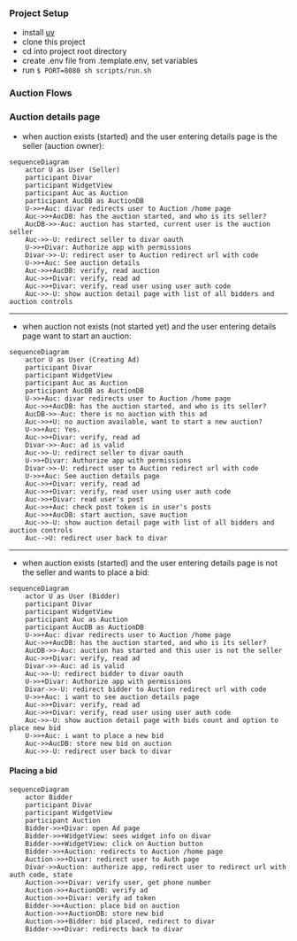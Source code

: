 ### Project Setup
- install [uv](https://docs.astral.sh/uv/getting-started/installation)
- clone this project
- cd into project root directory
- create .env file from .template.env, set variables
- run ```$ PORT=8080 sh scripts/run.sh```

### Auction Flows

### Auction details page
- when auction exists (started) and the user entering details page is the seller (auction owner):

```mermaid
sequenceDiagram
    actor U as User (Seller)
    participant Divar
    participant WidgetView
    participant Auc as Auction
    participant AucDB as AuctionDB
    U->>+Auc: divar redirects user to Auction /home page
    Auc->>+AucDB: has the auction started, and who is its seller?
    AucDB->>-Auc: auction has started, current user is the auction seller
    Auc->>-U: redirect seller to divar oauth
    U->>+Divar: Authorize app with permissions
    Divar->>-U: redirect user to Auction redirect url with code
    U->>+Auc: See auction details
    Auc->>+AucDB: verify, read auction
    Auc->>+Divar: verify, read ad
    Auc->>+Divar: verify, read user using user auth code
    Auc->>-U: show auction detail page with list of all bidders and auction controls
```

---

- when auction not exists (not started yet) and the user entering details page want to start an auction:

```mermaid
sequenceDiagram
    actor U as User (Creating Ad)
    participant Divar
    participant WidgetView
    participant Auc as Auction
    participant AucDB as AuctionDB
    U->>+Auc: divar redirects user to Auction /home page
    Auc->>+AucDB: has the auction started, and who is its seller?
    AucDB->>-Auc: there is no auction with this ad
    Auc->>+U: no auction available, want to start a new auction?
    U->>+Auc: Yes.
    Auc->>+Divar: verify, read ad
    Divar->>-Auc: ad is valid
    Auc->>-U: redirect seller to divar oauth
    U->>+Divar: Authorize app with permissions
    Divar->>-U: redirect user to Auction redirect url with code
    U->>+Auc: See auction details page
    Auc->>+Divar: verify, read ad
    Auc->>+Divar: verify, read user using user auth code
    Auc->>+Divar: read user's post
    Auc->>+Auc: check post token is in user's posts
    Auc->>+AucDB: start auction, save auction
    Auc->>-U: show auction detail page with list of all bidders and auction controls
    Auc-->U: redirect user back to divar
```

---

- when auction exists (started) and the user entering details page is not the seller and wants to place a bid:

```mermaid
sequenceDiagram
    actor U as User (Bidder)
    participant Divar
    participant WidgetView
    participant Auc as Auction
    participant AucDB as AuctionDB
    U->>+Auc: divar redirects user to Auction /home page
    Auc->>+AucDB: has the auction started, and who is its seller?
    AucDB->>-Auc: auction has started and this user is not the seller
    Auc->>+Divar: verify, read ad
    Divar->>-Auc: ad is valid
    Auc->>-U: redirect bidder to divar oauth
    U->>+Divar: Authorize app with permissions
    Divar->>-U: redirect bidder to Auction redirect url with code
    U->>+Auc: i want to see auction details page
    Auc->>+Divar: verify, read ad
    Auc->>+Divar: verify, read user using user auth code
    Auc->>-U: show auction detail page with bids count and option to place new bid
    U->>+Auc: i want to place a new bid
    Auc->>AucDB: store new bid on auction
    Auc->>-U: redirect user back to divar
```

#### Placing a bid

```mermaid
sequenceDiagram
    actor Bidder
    participant Divar
    participant WidgetView
    participant Auction
    Bidder->>+Divar: open Ad page
    Bidder->>+WidgetView: sees widget info on divar
    Bidder->>+WidgetView: click on Auction button
    Bidder->>+Auction: redirects to Auction /home page
    Auction->>+Divar: redirect user to Auth page
    Divar->>Auction: authorize app, redirect user to redirect url with auth code, state
    Auction->>+Divar: verify user, get phone number
    Auction->>+AuctionDB: verify ad
    Auction->>+Divar: verify ad token
    Bidder->>+Auction: place bid on auction
    Auction->>+AuctionDB: store new bid
    Auction->>+Bidder: bid placed, redirect to divar
    Bidder->>+Divar: redirects back to divar
```
